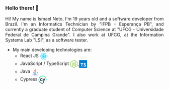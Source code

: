 ### Hello there! 👋

<div style="text-align: justify">
  Hi! My name is Ismael Neto, I'm 19 years old and a software developer from Brazil. I'm an Informatics Technician by "IFPB - Esperança PB", and currently a graduate student of Computer Science at "UFCG - Universidade Federal de Campina Grande". I also work at UFCG, at the Information Systems Lab "LSI", as a software tester.

- My main developing technologies are:
  - React JS
    <a href="https://reactjs.org" target="_blank">
    <img  align="center" src="./assets/reactLogo.png" alt="React logo" width="25px"/>
    </a>
  - JavaScript / TypeScript
    <a href="https://www.javascript.com" target="_blank">
    <img  align="center" src="./assets/javascriptLogo.png" alt="Javascript logo" width="25px"/>
    </a>
    <a href="https://www.typescriptlang.org" target="_blank">
    <img  align="center" src="./assets/typescriptLogo.png" alt="Typescript logo" width="25px"/>
    </a>
  - Java
    <a href="https://www.java.com" target="_blank">
    <img  align="center" src="./assets/javaLogo.png" alt="Java logo" width="25px"/>
    </a>
  - Cypress
    <a href="https://www.cypress.io" target="_blank">
    <img  align="center" src="./assets/cypressLogo.png" alt="Cypress logo" width="25px"/>
    </a>

<!--![logo](/assets/image.png "Java")>
-->
</div>
